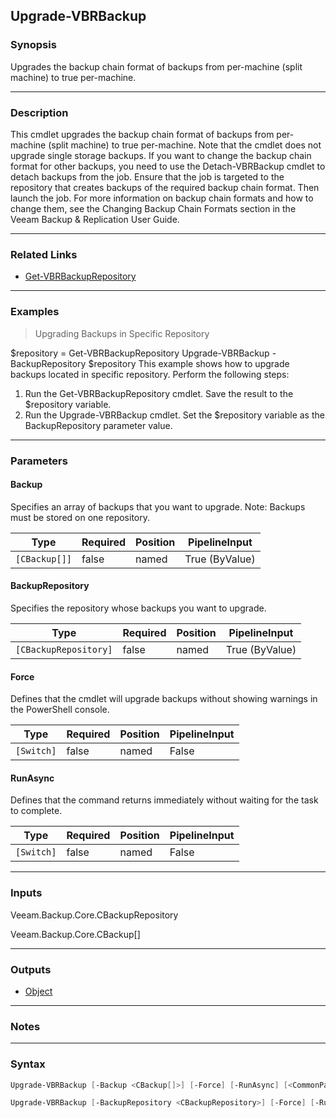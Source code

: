 Upgrade-VBRBackup
-----------------

### Synopsis
Upgrades the backup chain format of backups from per-machine (split machine) to true per-machine.

---

### Description

This cmdlet upgrades the backup chain format of backups from per-machine (split machine) to true per-machine. Note that the cmdlet does not upgrade single storage backups.
If you want to change the backup chain format for other backups, you need to use the Detach-VBRBackup cmdlet to detach backups from the job. Ensure that the job is targeted to the repository that creates backups of the required backup chain format. Then launch the job.
For more information on backup chain formats and how to change them, see the Changing Backup Chain Formats section in the Veeam Backup & Replication User Guide.

---

### Related Links
* [Get-VBRBackupRepository](Get-VBRBackupRepository)

---

### Examples
> Upgrading Backups in Specific Repository

$repository = Get-VBRBackupRepository
Upgrade-VBRBackup -BackupRepository $repository
This example shows how to upgrade backups located in specific repository.
Perform the following steps:
1. Run the Get-VBRBackupRepository cmdlet. Save the result to the $repository variable.
2. Run the Upgrade-VBRBackup cmdlet. Set the $repository variable as the BackupRepository parameter value.

---

### Parameters
#### **Backup**
Specifies an array of backups that you want to upgrade. Note: Backups must be stored on one repository.

|Type         |Required|Position|PipelineInput |
|-------------|--------|--------|--------------|
|`[CBackup[]]`|false   |named   |True (ByValue)|

#### **BackupRepository**
Specifies the repository whose backups you want to upgrade.

|Type                 |Required|Position|PipelineInput |
|---------------------|--------|--------|--------------|
|`[CBackupRepository]`|false   |named   |True (ByValue)|

#### **Force**
Defines that the cmdlet will upgrade backups without showing warnings in the PowerShell console.

|Type      |Required|Position|PipelineInput|
|----------|--------|--------|-------------|
|`[Switch]`|false   |named   |False        |

#### **RunAsync**
Defines that the command returns immediately without waiting for the task to complete.

|Type      |Required|Position|PipelineInput|
|----------|--------|--------|-------------|
|`[Switch]`|false   |named   |False        |

---

### Inputs
Veeam.Backup.Core.CBackupRepository

Veeam.Backup.Core.CBackup[]

---

### Outputs
* [Object](https://learn.microsoft.com/en-us/dotnet/api/System.Object)

---

### Notes

---

### Syntax
```PowerShell
Upgrade-VBRBackup [-Backup <CBackup[]>] [-Force] [-RunAsync] [<CommonParameters>]
```
```PowerShell
Upgrade-VBRBackup [-BackupRepository <CBackupRepository>] [-Force] [-RunAsync] [<CommonParameters>]
```
